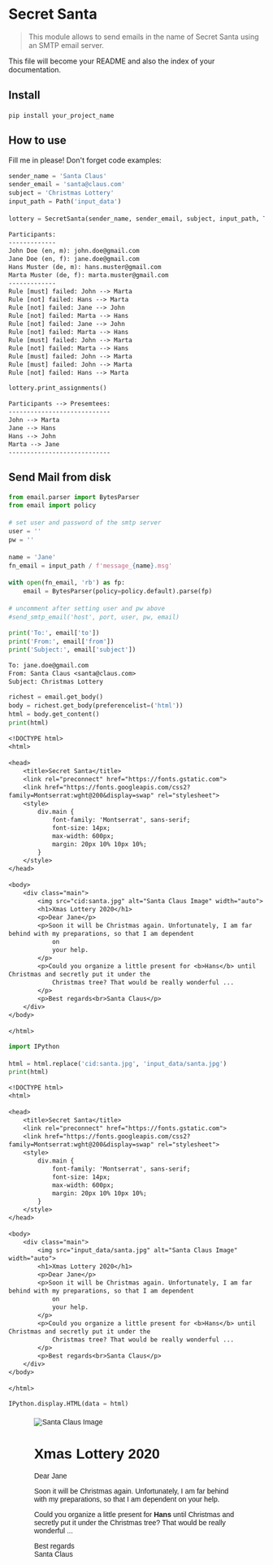 # Secret Santa
> This module allows to send emails in the name of Secret Santa using an SMTP email server.


This file will become your README and also the index of your documentation.

## Install

`pip install your_project_name`

## How to use

Fill me in please! Don't forget code examples:

```python
sender_name = 'Santa Claus'
sender_email = 'santa@claus.com'
subject = 'Christmas Lottery'
input_path = Path('input_data')

lottery = SecretSanta(sender_name, sender_email, subject, input_path, True)
```

    Participants:
    -------------
    John Doe (en, m): john.doe@gmail.com
    Jane Doe (en, f): jane.doe@gmail.com
    Hans Muster (de, m): hans.muster@gmail.com
    Marta Muster (de, f): marta.muster@gmail.com
    -------------
    Rule [must] failed: John --> Marta
    Rule [not] failed: Hans --> Marta
    Rule [not] failed: Jane --> John
    Rule [not] failed: Marta --> Hans
    Rule [not] failed: Jane --> John
    Rule [not] failed: Marta --> Hans
    Rule [must] failed: John --> Marta
    Rule [not] failed: Marta --> Hans
    Rule [must] failed: John --> Marta
    Rule [must] failed: John --> Marta
    Rule [not] failed: Hans --> Marta


```python
lottery.print_assignments()
```

    Participants --> Presemtees:
    ----------------------------
    John --> Marta
    Jane --> Hans
    Hans --> John
    Marta --> Jane
    ----------------------------


## Send Mail from disk

```python
from email.parser import BytesParser
from email import policy

# set user and password of the smtp server
user = ''
pw = ''

name = 'Jane'
fn_email = input_path / f'message_{name}.msg'

with open(fn_email, 'rb') as fp:
    email = BytesParser(policy=policy.default).parse(fp)

# uncomment after setting user and pw above
#send_smtp_email('host', port, user, pw, email)
```

```python
print('To:', email['to'])
print('From:', email['from'])
print('Subject:', email['subject'])
```

    To: jane.doe@gmail.com
    From: Santa Claus <santa@claus.com>
    Subject: Christmas Lottery


```python
richest = email.get_body()
body = richest.get_body(preferencelist=('html'))
html = body.get_content()
print(html)
```

    <!DOCTYPE html>
    <html>
    
    <head>
        <title>Secret Santa</title>
        <link rel="preconnect" href="https://fonts.gstatic.com">
        <link href="https://fonts.googleapis.com/css2?family=Montserrat:wght@200&display=swap" rel="stylesheet">
        <style>
            div.main {
                font-family: 'Montserrat', sans-serif;
                font-size: 14px;
                max-width: 600px;
                margin: 20px 10% 10px 10%;
            }
        </style>
    </head>
    
    <body>
        <div class="main">
            <img src="cid:santa.jpg" alt="Santa Claus Image" width="auto">
            <h1>Xmas Lottery 2020</h1>
            <p>Dear Jane</p>
            <p>Soon it will be Christmas again. Unfortunately, I am far behind with my preparations, so that I am dependent
                on
                your help.
            </p>
            <p>Could you organize a little present for <b>Hans</b> until Christmas and secretly put it under the
                Christmas tree? That would be really wonderful ...
            </p>
            <p>Best regards<br>Santa Claus</p>
        </div>
    </body>
    
    </html>
    


```python
import IPython

html = html.replace('cid:santa.jpg', 'input_data/santa.jpg')
print(html)
```

    <!DOCTYPE html>
    <html>
    
    <head>
        <title>Secret Santa</title>
        <link rel="preconnect" href="https://fonts.gstatic.com">
        <link href="https://fonts.googleapis.com/css2?family=Montserrat:wght@200&display=swap" rel="stylesheet">
        <style>
            div.main {
                font-family: 'Montserrat', sans-serif;
                font-size: 14px;
                max-width: 600px;
                margin: 20px 10% 10px 10%;
            }
        </style>
    </head>
    
    <body>
        <div class="main">
            <img src="input_data/santa.jpg" alt="Santa Claus Image" width="auto">
            <h1>Xmas Lottery 2020</h1>
            <p>Dear Jane</p>
            <p>Soon it will be Christmas again. Unfortunately, I am far behind with my preparations, so that I am dependent
                on
                your help.
            </p>
            <p>Could you organize a little present for <b>Hans</b> until Christmas and secretly put it under the
                Christmas tree? That would be really wonderful ...
            </p>
            <p>Best regards<br>Santa Claus</p>
        </div>
    </body>
    
    </html>
    


```python
IPython.display.HTML(data = html)
```




<!DOCTYPE html>
<html>

<head>
    <title>Secret Santa</title>
    <link rel="preconnect" href="https://fonts.gstatic.com">
    <link href="https://fonts.googleapis.com/css2?family=Montserrat:wght@200&display=swap" rel="stylesheet">
    <style>
        div.main {
            font-family: 'Montserrat', sans-serif;
            font-size: 14px;
            max-width: 600px;
            margin: 20px 10% 10px 10%;
        }
    </style>
</head>

<body>
    <div class="main">
        <img src="https://github.com/eandreas/xmas/raw/master/input_data/santa.jpg" alt="Santa Claus Image" width="auto">
        <h1>Xmas Lottery 2020</h1>
        <p>Dear Jane</p>
        <p>Soon it will be Christmas again. Unfortunately, I am far behind with my preparations, so that I am dependent
            on
            your help.
        </p>
        <p>Could you organize a little present for <b>Hans</b> until Christmas and secretly put it under the
            Christmas tree? That would be really wonderful ...
        </p>
        <p>Best regards<br>Santa Claus</p>
    </div>
</body>

</html>



